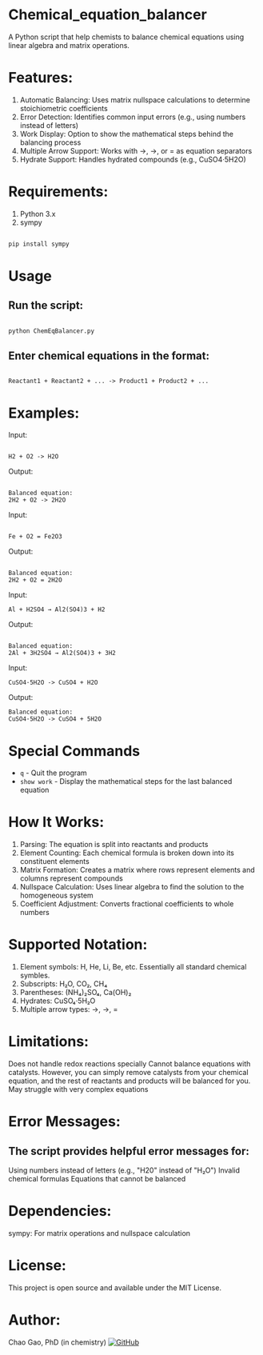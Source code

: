 # Chemical_equation_balancer
A Python script that help chemists to balance chemical equations using linear algebra and matrix operations.

# Features:
  1. Automatic Balancing: Uses matrix nullspace calculations to determine stoichiometric coefficients
  2. Error Detection: Identifies common input errors (e.g., using numbers instead of letters)
  3. Work Display: Option to show the mathematical steps behind the balancing process
  4. Multiple Arrow Support: Works with ->, →, or = as equation separators
  5. Hydrate Support: Handles hydrated compounds (e.g., CuSO4·5H2O)

# Requirements:
  1. Python 3.x
  2. sympy

```bash

pip install sympy

```

# Usage

## Run the script:

```bash

python ChemEqBalancer.py

```

## Enter chemical equations in the format:

```text

Reactant1 + Reactant2 + ... -> Product1 + Product2 + ...

```

# Examples:
Input:

```text

H2 + O2 -> H2O

```

Output:

```text

Balanced equation:
2H2 + O2 -> 2H2O

```

Input:

```text

Fe + O2 = Fe2O3

```

Output:

```text

Balanced equation:
2H2 + O2 = 2H2O

```

Input:

```text
Al + H2SO4 → Al2(SO4)3 + H2

```

Output:

```text

Balanced equation:
2Al + 3H2SO4 → Al2(SO4)3 + 3H2

```

Input:

```text
CuSO4·5H2O -> CuSO4 + H2O

```

Output:

```text
Balanced equation:
CuSO4·5H2O -> CuSO4 + 5H2O

```

# Special Commands

- `q` - Quit the program
- `show work` - Display the mathematical steps for the last balanced equation

# How It Works:

  1. Parsing: The equation is split into reactants and products
  2. Element Counting: Each chemical formula is broken down into its constituent elements
  3. Matrix Formation: Creates a matrix where rows represent elements and columns represent compounds
  4. Nullspace Calculation: Uses linear algebra to find the solution to the homogeneous system
  5. Coefficient Adjustment: Converts fractional coefficients to whole numbers

# Supported Notation:

  1. Element symbols: H, He, Li, Be, etc. Essentially all standard chemical symbles.
  2. Subscripts: H₂O, CO₂, CH₄
  3. Parentheses: (NH₄)₂SO₄, Ca(OH)₂
  4. Hydrates: CuSO₄·5H₂O
  5. Multiple arrow types: ->, →, =

# Limitations:

Does not handle redox reactions specially
Cannot balance equations with catalysts. However, you can simply remove catalysts from your chemical equation, and the rest of reactants and products will be balanced for you.
May struggle with very complex equations

# Error Messages:

## The script provides helpful error messages for:

Using numbers instead of letters (e.g., "H20" instead of "H₂O")
Invalid chemical formulas
Equations that cannot be balanced

# Dependencies:

sympy: For matrix operations and nullspace calculation

# License:

This project is open source and available under the MIT License.

# Author:
Chao Gao, PhD (in chemistry)
[![GitHub](https://img.shields.io/badge/GitHub-@chaog5-blue?style=flat&logo=github)](https://github.com/chaog5)
